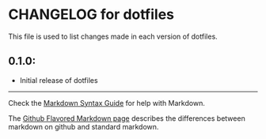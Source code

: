 # CHANGELOG for dotfiles

This file is used to list changes made in each version of dotfiles.

## 0.1.0:

* Initial release of dotfiles

- - - 
Check the [Markdown Syntax Guide](http://daringfireball.net/projects/markdown/syntax) for help with Markdown.

The [Github Flavored Markdown page](http://github.github.com/github-flavored-markdown/) describes the differences between markdown on github and standard markdown.
